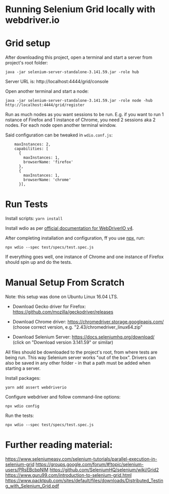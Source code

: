 Running Selenium Grid locally with webdriver.io
===============================================

# Grid setup

After downloading this project, open a terminal and start a server from project's root folder: 

`java -jar selenium-server-standalone-3.141.59.jar -role hub`

Server URL is: http://localhost:4444/grid/console

Open another terminal and start a node: 

`java -jar selenium-server-standalone-3.141.59.jar -role node -hub http://localhost:4444/grid/register`

Run as much nodes as you want sessions to be run. E.g. if you want to run 1 nstance of Firefox and 1 instance of Chrome, 
you need 2 sessions aka 2 nodes. For each node open another terminal window.

Said configuration can be tweaked in `wdio.conf.js`:
```
    maxInstances: 2,
    capabilities: [
      {
        maxInstances: 1,
        browserName: 'firefox'
      },
      {
        maxInstances: 1,
        browserName: 'chrome'
      }],
```

# Run Tests

Install scripts:
`yarn install`

Install wdio as per [official documentation for WebDriverIO v4](http://v4.webdriver.io/guide.html).

After completing installation and configuration, ff you use [npx](http://npmjs.com/package/npx), run:

`npx wdio --spec test/specs/test.spec.js`

If everything goes well, one instance of Chrome and one instance of Firefox should spin up and do the tests.

# Manual Setup From Scratch

Note: this setup was done on Ubuntu Linux 16.04 LTS.

* Download Gecko driver for Firefox: https://github.com/mozilla/geckodriver/releases

* Download Chrome driver: https://chromedriver.storage.googleapis.com/ (choose correct version, e.g. "2.43/chromedriver_linux64.zip"

* Download Selenium Server: https://docs.seleniumhq.org/download/ (click on "Download version 3.141.59" or similar)

All files should be downloaded to the project's root, from where tests are being run. This way Selenium server works
 "out of the box". Drivers can also be saved in any other folder - in that a path must be added when starting a server.
 
Install packages:

`yarn add assert webdriverio`

Configure webdriver and follow command-line options:

`npx wdio config`

Run the tests:

``npx wdio --spec test/specs/test.spec.js``

# Further reading material:
https://www.seleniumeasy.com/selenium-tutorials/parallel-execution-in-selenium-grid
https://groups.google.com/forum/#!topic/selenium-users/PRsEBcbpNlM
https://github.com/SeleniumHQ/selenium/wiki/Grid2
https://www.guru99.com/introduction-to-selenium-grid.html
https://www.packtpub.com/sites/default/files/downloads/Distributed_Testing_with_Selenium_Grid.pdf
